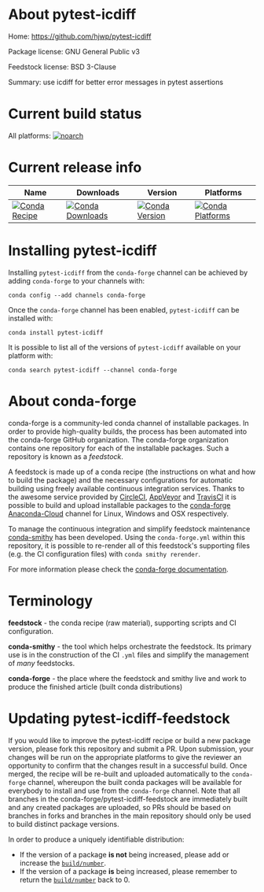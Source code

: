 About pytest-icdiff
===================

Home: https://github.com/hjwp/pytest-icdiff

Package license: GNU General Public v3

Feedstock license: BSD 3-Clause

Summary: use icdiff for better error messages in pytest assertions



Current build status
====================

All platforms:
[![noarch](https://img.shields.io/circleci/project/github/conda-forge/pytest-icdiff-feedstock/master.svg?label=noarch)](https://circleci.com/gh/conda-forge/pytest-icdiff-feedstock)

Current release info
====================

| Name | Downloads | Version | Platforms |
| --- | --- | --- | --- |
| [![Conda Recipe](https://img.shields.io/badge/recipe-pytest--icdiff-green.svg)](https://anaconda.org/conda-forge/pytest-icdiff) | [![Conda Downloads](https://img.shields.io/conda/dn/conda-forge/pytest-icdiff.svg)](https://anaconda.org/conda-forge/pytest-icdiff) | [![Conda Version](https://img.shields.io/conda/vn/conda-forge/pytest-icdiff.svg)](https://anaconda.org/conda-forge/pytest-icdiff) | [![Conda Platforms](https://img.shields.io/conda/pn/conda-forge/pytest-icdiff.svg)](https://anaconda.org/conda-forge/pytest-icdiff) |

Installing pytest-icdiff
========================

Installing `pytest-icdiff` from the `conda-forge` channel can be achieved by adding `conda-forge` to your channels with:

```
conda config --add channels conda-forge
```

Once the `conda-forge` channel has been enabled, `pytest-icdiff` can be installed with:

```
conda install pytest-icdiff
```

It is possible to list all of the versions of `pytest-icdiff` available on your platform with:

```
conda search pytest-icdiff --channel conda-forge
```


About conda-forge
=================

conda-forge is a community-led conda channel of installable packages.
In order to provide high-quality builds, the process has been automated into the
conda-forge GitHub organization. The conda-forge organization contains one repository
for each of the installable packages. Such a repository is known as a *feedstock*.

A feedstock is made up of a conda recipe (the instructions on what and how to build
the package) and the necessary configurations for automatic building using freely
available continuous integration services. Thanks to the awesome service provided by
[CircleCI](https://circleci.com/), [AppVeyor](https://www.appveyor.com/)
and [TravisCI](https://travis-ci.org/) it is possible to build and upload installable
packages to the [conda-forge](https://anaconda.org/conda-forge)
[Anaconda-Cloud](https://anaconda.org/) channel for Linux, Windows and OSX respectively.

To manage the continuous integration and simplify feedstock maintenance
[conda-smithy](https://github.com/conda-forge/conda-smithy) has been developed.
Using the ``conda-forge.yml`` within this repository, it is possible to re-render all of
this feedstock's supporting files (e.g. the CI configuration files) with ``conda smithy rerender``.

For more information please check the [conda-forge documentation](https://conda-forge.org/docs/).

Terminology
===========

**feedstock** - the conda recipe (raw material), supporting scripts and CI configuration.

**conda-smithy** - the tool which helps orchestrate the feedstock.
                   Its primary use is in the construction of the CI ``.yml`` files
                   and simplify the management of *many* feedstocks.

**conda-forge** - the place where the feedstock and smithy live and work to
                  produce the finished article (built conda distributions)


Updating pytest-icdiff-feedstock
================================

If you would like to improve the pytest-icdiff recipe or build a new
package version, please fork this repository and submit a PR. Upon submission,
your changes will be run on the appropriate platforms to give the reviewer an
opportunity to confirm that the changes result in a successful build. Once
merged, the recipe will be re-built and uploaded automatically to the
`conda-forge` channel, whereupon the built conda packages will be available for
everybody to install and use from the `conda-forge` channel.
Note that all branches in the conda-forge/pytest-icdiff-feedstock are
immediately built and any created packages are uploaded, so PRs should be based
on branches in forks and branches in the main repository should only be used to
build distinct package versions.

In order to produce a uniquely identifiable distribution:
 * If the version of a package **is not** being increased, please add or increase
   the [``build/number``](https://conda.io/docs/user-guide/tasks/build-packages/define-metadata.html#build-number-and-string).
 * If the version of a package **is** being increased, please remember to return
   the [``build/number``](https://conda.io/docs/user-guide/tasks/build-packages/define-metadata.html#build-number-and-string)
   back to 0.
